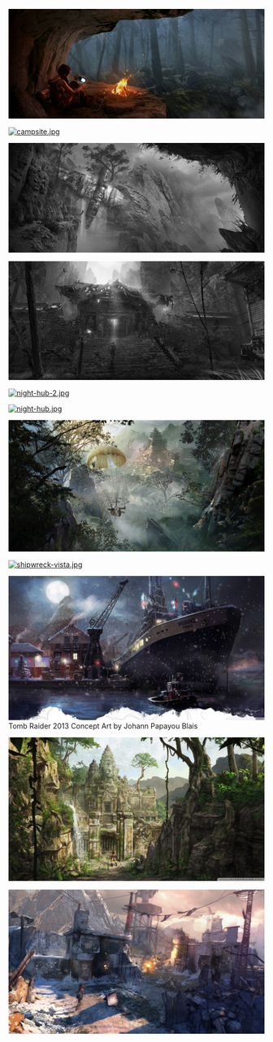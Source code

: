 [![basecamp.jpg](basecamp.jpg "basecamp.jpg")](https://raw.githubusercontent.com/buckmanc/Wallpapers/main/desktop/tomb%20raider%202013/basecamp.jpg)

[![campsite.jpg](campsite.jpg "campsite.jpg")](https://raw.githubusercontent.com/buckmanc/Wallpapers/main/desktop/tomb%20raider%202013/campsite.jpg)

[![cliffhanger.jpg](cliffhanger.jpg "cliffhanger.jpg")](https://raw.githubusercontent.com/buckmanc/Wallpapers/main/desktop/tomb%20raider%202013/cliffhanger.jpg)

[![gate.jpg](gate.jpg "gate.jpg")](https://raw.githubusercontent.com/buckmanc/Wallpapers/main/desktop/tomb%20raider%202013/gate.jpg)

[![night-hub-2.jpg](night-hub-2.jpg "night-hub-2.jpg")](https://raw.githubusercontent.com/buckmanc/Wallpapers/main/desktop/tomb%20raider%202013/night-hub-2.jpg)

[![night-hub.jpg](night-hub.jpg "night-hub.jpg")](https://raw.githubusercontent.com/buckmanc/Wallpapers/main/desktop/tomb%20raider%202013/night-hub.jpg)

[![parachute-descent-xl.jpg](parachute-descent-xl.jpg "parachute-descent-xl.jpg")](https://raw.githubusercontent.com/buckmanc/Wallpapers/main/desktop/tomb%20raider%202013/parachute-descent-xl.jpg)

[![shipwreck-vista.jpg](shipwreck-vista.jpg "shipwreck-vista.jpg")](https://raw.githubusercontent.com/buckmanc/Wallpapers/main/desktop/tomb%20raider%202013/shipwreck-vista.jpg)

[![Tomb Raider 2013 Concept Art by Johann Papayou Blais](tomb_raider_2013_concept_art_by_johann_papayou_blais-wallpaper-2560x1440.jpg "Tomb Raider 2013 Concept Art by Johann Papayou Blais")](https://raw.githubusercontent.com/buckmanc/Wallpapers/main/desktop/tomb%20raider%202013/tomb_raider_2013_concept_art_by_johann_papayou_blais-wallpaper-2560x1440.jpg)\
Tomb Raider 2013 Concept Art by Johann Papayou Blais

[![Tomb Raider Underworld Art Wallpaper 1920x1080 Tomb Raider ....jpg](Tomb%20Raider%20Underworld%20Art%20Wallpaper%201920x1080%20Tomb%20Raider%20....jpg "Tomb Raider Underworld Art Wallpaper 1920x1080 Tomb Raider ....jpg")](https://raw.githubusercontent.com/buckmanc/Wallpapers/main/desktop/tomb%20raider%202013/Tomb%20Raider%20Underworld%20Art%20Wallpaper%201920x1080%20Tomb%20Raider%20....jpg)

[![WW2-SOS.jpg](WW2-SOS.jpg "WW2-SOS.jpg")](https://raw.githubusercontent.com/buckmanc/Wallpapers/main/desktop/tomb%20raider%202013/WW2-SOS.jpg)

